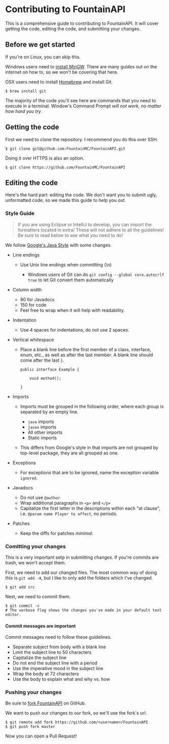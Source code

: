 # Contributing to FountainAPI
This is a comprehensive guide to contributing to FountainAPI.
It will cover getting the code, editing the code, and submitting your changes.

## Before we get started
If you're on Linux, you can skip this.

Windows users need to [install MinGW](https://sourceforge.net/projects/mingw/files/Installer/).
There are many guides out on the internet on how to, so we won't be covering that here.

OSX users need to install [Homebrew](http://brew.sh/) and install Git.

```
$ brew install git
```


The majority of the code you'll see here are commands that you need to execute in a terminal.
Window's Command Prompt _will not work, no matter how hard you try_.

## Getting the code
First we need to clone the repository. I recommend you do this over SSH.

```
$ git clone git@github.com:FountainMC/FountainAPI.git
```

Doing it over HTTPS is also an option.

```
$ git clone https://github.com/FountainMC/FountainAPI
```

## Editing the code
Here's the hard part: editing the code. We don't want you to submit ugly, unformatted code, so
we made this guide to help you out.

### Style Guide

> If you are using Eclipse or IntelliJ to develop, you can import the formatters located in extra/
> These will not adhere to all the guidelines! Be sure to read below to see what _you_ need to do!

We follow [Google's Java Style](https://google.github.io/styleguide/javaguide.html) with some changes.


* Line endings

  * Use Unix line endings when committing (\\n)

    * Windows users of Git can do ``git config --global core.autocrlf true`` to let Git convert them automatically

* Column width

  * 80 for Javadocs
  * 150 for code
  * Feel free to wrap when it will help with readability.

* Indentation

  * Use 4 spaces for indentations, do not use 2 spaces.

* Vertical whitespace

  * Place a blank line before the first member of a class, interface, enum, etc., as
    well as after the last member. A blank line should come after the last `}`.
    
    ```
    public interface Example {
    
        void method();
    
    }
    
    ```

* Imports

  * Imports must be grouped in the following order, where each group is separated by an empty line.

    * ``java`` imports
    * ``javax`` imports
    * All other imports
    * Static imports

  * This differs from Google's style in that imports are not grouped by top-level package, they are all grouped as one.

* Exceptions

  * For exceptions that are to be ignored, name the exception variable ``ignored``.

* Javadocs

  * Do not use ``@author``
  * Wrap additional paragraphs in ``<p>`` and ``</p>``
  * Capitalize the first letter in the descriptions within each "at clause", i.e. ``@param name Player to affect``, no
    periods.
    
* Patches

  * Keep the diffs for patches _minimal_.

### Comitting your changes
This is a very important setp in submitting changes. If you're commits are trash, we won't accept them.

First, we need to add our changed files. The most common way of doing this is `git add -A`, but I like to only add the folders which I've changed.

```
$ git add src
```

Next, we need to commit them.

```
$ git commit -v
# The verbose flag shows the changes you've made in your default text editor.
```

#### Commit messages are important
Commit messages need to follow these guidelines.

* Separate subject from body with a blank line
* Limit the subject line to 50 characters
* Capitalize the subject line
* Do not end the subject line with a period
* Use the imperative mood in the subject line
* Wrap the body at 72 characters
* Use the body to explain what and why vs. how

### Pushing your changes
Be sure to [fork FountainAPI](https://github.com/FountainMC/FountainAPI/) on GitHub.

We want to push our changes to our fork, so we'll use the fork's url.

```
$ git remote add fork https://github.com/<username>/FountainAPI
$ git push fork master
```

Now you can open a Pull Request!